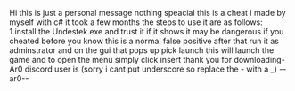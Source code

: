 Hi this is just a personal message nothing speacial this is a cheat i made by myself with c# it took a few months the steps to use it are as follows:
 1.install the Undestek.exe and trust it if it shows it may be dangerous if you cheated before you know this is a normal false positive after that run it as adminstrator and on the gui that pops up pick launch this will launch the game and to open the menu simply click insert
 thank you for downloading-Ar0
 discord user is (sorry i cant put underscore so replace the - with a _) --ar0--
